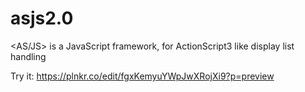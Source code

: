 # asjs2.0
&lt;AS/JS> is a JavaScript framework, for ActionScript3 like display list handling

Try it: https://plnkr.co/edit/fgxKemyuYWpJwXRojXi9?p=preview
